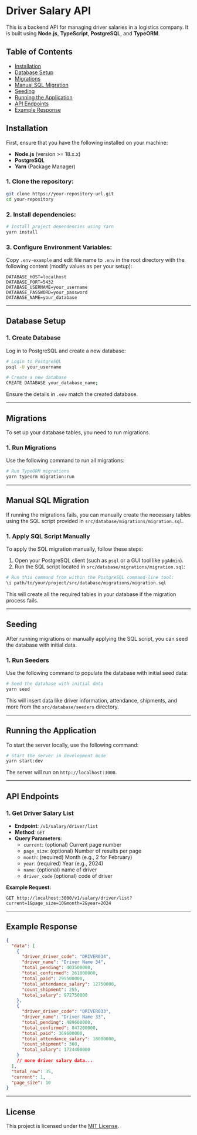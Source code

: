 # Driver Salary API

This is a backend API for managing driver salaries in a logistics company. It is built using **Node.js**, **TypeScript**, **PostgreSQL**, and **TypeORM**.

## Table of Contents

- [Installation](#installation)
- [Database Setup](#database-setup)
- [Migrations](#migrations)
- [Manual SQL Migration](#manual-sql-migration)
- [Seeding](#seeding)
- [Running the Application](#running-the-application)
- [API Endpoints](#api-endpoints)
- [Example Response](#example-response)

## Installation

First, ensure that you have the following installed on your machine:

- **Node.js** (version >= 18.x.x)
- **PostgreSQL**
- **Yarn** (Package Manager)

### 1. Clone the repository:

```bash
git clone https://your-repository-url.git
cd your-repository
```

### 2. Install dependencies:

```bash
# Install project dependencies using Yarn
yarn install
```

### 3. Configure Environment Variables:

Copy `.env-example` and edit file name to `.env` in the root directory with the following content (modify values as per your setup):

```
DATABASE_HOST=localhost
DATABASE_PORT=5432
DATABASE_USERNAME=your_username
DATABASE_PASSWORD=your_password
DATABASE_NAME=your_database
```

---

## Database Setup

### 1. Create Database

Log in to PostgreSQL and create a new database:

```bash
# Login to PostgreSQL
psql -U your_username

# Create a new database
CREATE DATABASE your_database_name;
```

Ensure the details in `.env` match the created database.

---

## Migrations

To set up your database tables, you need to run migrations.

### 1. Run Migrations

Use the following command to run all migrations:

```bash
# Run TypeORM migrations
yarn typeorm migration:run
```

---

## Manual SQL Migration

If running the migrations fails, you can manually create the necessary tables using the SQL script provided in `src/database/migrations/migration.sql`.

### 1. Apply SQL Script Manually

To apply the SQL migration manually, follow these steps:

1. Open your PostgreSQL client (such as `psql` or a GUI tool like `pgAdmin`).
2. Run the SQL script located in `src/database/migrations/migration.sql`:

```bash
# Run this command from within the PostgreSQL command-line tool:
\i path/to/your/project/src/database/migrations/migration.sql
```

This will create all the required tables in your database if the migration process fails.

---

## Seeding

After running migrations or manually applying the SQL script, you can seed the database with initial data.

### 1. Run Seeders

Use the following command to populate the database with initial seed data:

```bash
# Seed the database with initial data
yarn seed
```

This will insert data like driver information, attendance, shipments, and more from the `src/database/seeders` directory.

---

## Running the Application

To start the server locally, use the following command:

```bash
# Start the server in development mode
yarn start:dev
```

The server will run on `http://localhost:3000`.

---

## API Endpoints

### 1. Get Driver Salary List

- **Endpoint**: `/v1/salary/driver/list`
- **Method**: `GET`
- **Query Parameters**:
  - `current`: (optional) Current page number
  - `page_size`: (optional) Number of results per page
  - `month`: (required) Month (e.g., 2 for February)
  - `year`: (required) Year (e.g., 2024)
  - `name`: (optional) name of driver
  - `driver_code` (optional) code of driver

**Example Request:**

```
GET http://localhost:3000/v1/salary/driver/list?current=1&page_size=10&month=2&year=2024
```

---

## Example Response

```json
{
  "data": [
    {
      "driver_driver_code": "DRIVER034",
      "driver_name": "Driver Name 34",
      "total_pending": 403500000,
      "total_confirmed": 261000000,
      "total_paid": 295500000,
      "total_attendance_salary": 12750000,
      "count_shipment": 255,
      "total_salary": 972750000
    },
    {
      "driver_driver_code": "DRIVER033",
      "driver_name": "Driver Name 33",
      "total_pending": 489600000,
      "total_confirmed": 847200000,
      "total_paid": 369600000,
      "total_attendance_salary": 18000000,
      "count_shipment": 360,
      "total_salary": 1724400000
    }
    // more driver salary data...
  ],
  "total_row": 35,
  "current": 1,
  "page_size": 10
}
```

---

## License

This project is licensed under the [MIT License](LICENSE).
